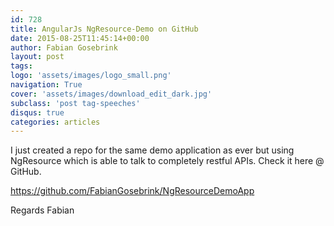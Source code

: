 ```yaml
---
id: 728
title: AngularJs NgResource-Demo on GitHub
date: 2015-08-25T11:45:14+00:00
author: Fabian Gosebrink
layout: post
tags: 
logo: 'assets/images/logo_small.png'
navigation: True
cover: 'assets/images/download_edit_dark.jpg'
subclass: 'post tag-speeches'
disqus: true
categories: articles
---
```


I just created a repo for the same demo application as ever but using NgResource which is able to talk to completely restful APIs. Check it here @ GitHub.

<https://github.com/FabianGosebrink/NgResourceDemoApp>

Regards Fabian
